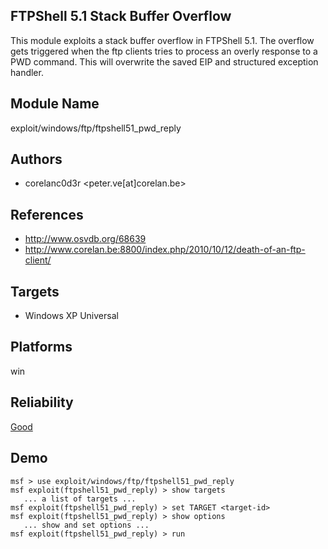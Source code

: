 ## FTPShell 5.1 Stack Buffer Overflow

This module exploits a stack buffer overflow in FTPShell 
5.1. The overflow gets triggered when the ftp clients tries 
to process an overly response to a PWD command. This will 
overwrite the saved EIP and structured exception handler.


## Module Name
exploit/windows/ftp/ftpshell51_pwd_reply

## Authors
* corelanc0d3r <peter.ve[at]corelan.be>


## References
* http://www.osvdb.org/68639
* http://www.corelan.be:8800/index.php/2010/10/12/death-of-an-ftp-client/



## Targets
* Windows XP Universal


## Platforms
win

## Reliability
[Good](https://github.com/rapid7/metasploit-framework/wiki/Exploit-Ranking)

## Demo

```
msf > use exploit/windows/ftp/ftpshell51_pwd_reply
msf exploit(ftpshell51_pwd_reply) > show targets
   ... a list of targets ...
msf exploit(ftpshell51_pwd_reply) > set TARGET <target-id>
msf exploit(ftpshell51_pwd_reply) > show options
   ... show and set options ...
msf exploit(ftpshell51_pwd_reply) > run
```
    
    